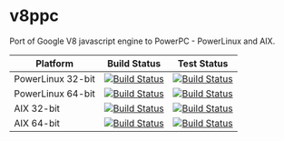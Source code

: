 v8ppc
=====

Port of Google V8 javascript engine to PowerPC - PowerLinux and AIX.

Platform | Build Status | Test Status
---------|--------------|-------------
PowerLinux 32-bit | [![Build Status](http://v8ppc.osuosl.org:8080/buildStatus/icon?job=Build-PowerPC-V8)](http://v8ppc.osuosl.org:8080/job/Build-PowerPC-V8/) | [![Build Status](http://v8ppc.osuosl.org:8080/buildStatus/icon?job=Test-PowerPC-V8)](http://v8ppc.osuosl.org:8080/job/Test-PowerPC-V8/)
PowerLinux 64-bit | [![Build Status](http://v8ppc.osuosl.org:8080/buildStatus/icon?job=Build-PowerPC64-V8)](http://v8ppc.osuosl.org:8080/job/Build-PowerPC64-V8/) | [![Build Status](http://v8ppc.osuosl.org:8080/buildStatus/icon?job=Test-PowerPC64-V8)](http://v8ppc.osuosl.org:8080/job/Test-PowerPC64-V8/)
AIX 32-bit | [![Build Status](http://v8ppc.osuosl.org:8080/buildStatus/icon?job=Build-AIX-V8)](http://v8ppc.osuosl.org:8080/job/Build-AIX-V8/) | [![Build Status](http://v8ppc.osuosl.org:8080/buildStatus/icon?job=Test-AIX-V8)](http://v8ppc.osuosl.org:8080/job/Test-AIX-V8/)
AIX 64-bit | [![Build Status](http://v8ppc.osuosl.org:8080/buildStatus/icon?job=Build-AIX64-V8)](http://v8ppc.osuosl.org:8080/job/Build-AIX64-V8/) | [![Build Status](http://v8ppc.osuosl.org:8080/buildStatus/icon?job=Test-AIX64-V8)](http://v8ppc.osuosl.org:8080/job/Test-AIX64-V8/)
